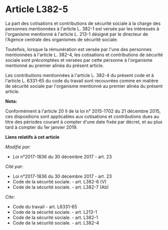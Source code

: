 # Article L382-5

La part des cotisations et contributions de sécurité sociale à la charge des personnes mentionnées à l'article L. 382-1 est
versée par les intéressés à l'organisme mentionné à l'article L. 213-1 désigné par le directeur de l'Agence centrale des
organismes de sécurité sociale. 

Toutefois, lorsque la rémunération est versée par l'une des personnes mentionnées à l'article L. 382-4, les cotisations et
contributions de sécurité sociale sont précomptées et versées par cette personne à l'organisme mentionné au premier alinéa du
présent article. 

Les contributions mentionnées à l'article L. 382-4 du présent code et à l'article L. 6331-65 du code du travail sont
recouvrées comme en matière de sécurité sociale par l'organisme mentionné au premier alinéa du présent article.

**Nota:**

Conformément à l'article 20 II de la loi n° 2015-1702 du 21 décembre 2015, ces dispositions sont applicables aux cotisations
et contributions dues au titre des périodes courant à compter d'une date fixée par décret, et au plus tard à compter du 1er
janvier 2019.

**Liens relatifs à cet article**

_Modifié par_:

  - Loi n°2017-1836 du 30 décembre 2017 - art. 23

_Cité par_:

  - Loi n°2017-1836 du 30 décembre 2017 - art. 23
  - Code de la sécurité sociale. - art. L382-6 (V)
  - Code de la sécurité sociale. - art. L382-7 (Ab)

_Cite_:

  - Code du travail - art. L6331-65
  - Code de la sécurité sociale. - art. L213-1
  - Code de la sécurité sociale. - art. L382-1
  - Code de la sécurité sociale. - art. L382-4
